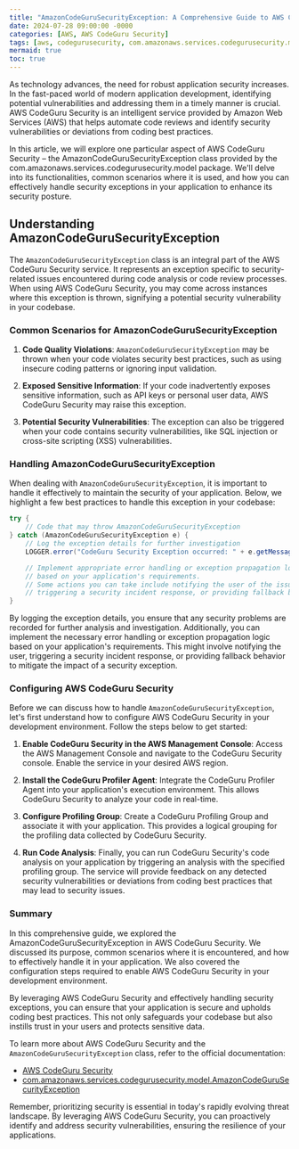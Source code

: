 ```yaml
---
title: "AmazonCodeGuruSecurityException: A Comprehensive Guide to AWS CodeGuru Security"
date: 2024-07-28 09:00:00 -0000
categories: [AWS, AWS CodeGuru Security]
tags: [aws, codegurusecurity, com.amazonaws.services.codegurusecurity.model]
mermaid: true
toc: true
---
```



As technology advances, the need for robust application security increases. In the fast-paced world of modern application development, identifying potential vulnerabilities and addressing them in a timely manner is crucial. AWS CodeGuru Security is an intelligent service provided by Amazon Web Services (AWS) that helps automate code reviews and identify security vulnerabilities or deviations from coding best practices.

In this article, we will explore one particular aspect of AWS CodeGuru Security – the AmazonCodeGuruSecurityException class provided by the com.amazonaws.services.codegurusecurity.model package. We'll delve into its functionalities, common scenarios where it is used, and how you can effectively handle security exceptions in your application to enhance its security posture.

## Understanding AmazonCodeGuruSecurityException

The `AmazonCodeGuruSecurityException` class is an integral part of the AWS CodeGuru Security service. It represents an exception specific to security-related issues encountered during code analysis or code review processes. When using AWS CodeGuru Security, you may come across instances where this exception is thrown, signifying a potential security vulnerability in your codebase.

### Common Scenarios for AmazonCodeGuruSecurityException

1. **Code Quality Violations**: `AmazonCodeGuruSecurityException` may be thrown when your code violates security best practices, such as using insecure coding patterns or ignoring input validation.

2. **Exposed Sensitive Information**: If your code inadvertently exposes sensitive information, such as API keys or personal user data, AWS CodeGuru Security may raise this exception.

3. **Potential Security Vulnerabilities**: The exception can also be triggered when your code contains security vulnerabilities, like SQL injection or cross-site scripting (XSS) vulnerabilities.

### Handling AmazonCodeGuruSecurityException

When dealing with `AmazonCodeGuruSecurityException`, it is important to handle it effectively to maintain the security of your application. Below, we highlight a few best practices to handle this exception in your codebase:

```java
try {
    // Code that may throw AmazonCodeGuruSecurityException
} catch (AmazonCodeGuruSecurityException e) {
    // Log the exception details for further investigation
    LOGGER.error("CodeGuru Security Exception occurred: " + e.getMessage());

    // Implement appropriate error handling or exception propagation logic
    // based on your application's requirements.
    // Some actions you can take include notifying the user of the issue,
    // triggering a security incident response, or providing fallback behavior.
}
```

By logging the exception details, you ensure that any security problems are recorded for further analysis and investigation. Additionally, you can implement the necessary error handling or exception propagation logic based on your application's requirements. This might involve notifying the user, triggering a security incident response, or providing fallback behavior to mitigate the impact of a security exception.

### Configuring AWS CodeGuru Security

Before we can discuss how to handle `AmazonCodeGuruSecurityException`, let's first understand how to configure AWS CodeGuru Security in your development environment. Follow the steps below to get started:

1. **Enable CodeGuru Security in the AWS Management Console**: Access the AWS Management Console and navigate to the CodeGuru Security console. Enable the service in your desired AWS region.

2. **Install the CodeGuru Profiler Agent**: Integrate the CodeGuru Profiler Agent into your application's execution environment. This allows CodeGuru Security to analyze your code in real-time.

3. **Configure Profiling Group**: Create a CodeGuru Profiling Group and associate it with your application. This provides a logical grouping for the profiling data collected by CodeGuru Security.

4. **Run Code Analysis**: Finally, you can run CodeGuru Security's code analysis on your application by triggering an analysis with the specified profiling group. The service will provide feedback on any detected security vulnerabilities or deviations from coding best practices that may lead to security issues.

### Summary

In this comprehensive guide, we explored the AmazonCodeGuruSecurityException in AWS CodeGuru Security. We discussed its purpose, common scenarios where it is encountered, and how to effectively handle it in your application. We also covered the configuration steps required to enable AWS CodeGuru Security in your development environment.

By leveraging AWS CodeGuru Security and effectively handling security exceptions, you can ensure that your application is secure and upholds coding best practices. This not only safeguards your codebase but also instills trust in your users and protects sensitive data.

To learn more about AWS CodeGuru Security and the `AmazonCodeGuruSecurityException` class, refer to the official documentation:

- [AWS CodeGuru Security](https://aws.amazon.com/codeguru/security/)
- [com.amazonaws.services.codegurusecurity.model.AmazonCodeGuruSecurityException](https://docs.aws.amazon.com/codeguru/latest/cgs-api/API_AmazonCodeGuruSecurityException.html)

Remember, prioritizing security is essential in today's rapidly evolving threat landscape. By leveraging AWS CodeGuru Security, you can proactively identify and address security vulnerabilities, ensuring the resilience of your applications.